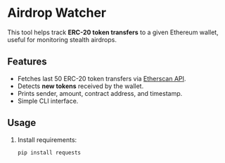 # Airdrop Watcher

This tool helps track **ERC-20 token transfers** to a given Ethereum wallet, useful for monitoring stealth airdrops.

## Features
- Fetches last 50 ERC-20 token transfers via [Etherscan API](https://etherscan.io/apis).
- Detects **new tokens** received by the wallet.
- Prints sender, amount, contract address, and timestamp.
- Simple CLI interface.

## Usage
1. Install requirements:
   ```bash
   pip install requests
